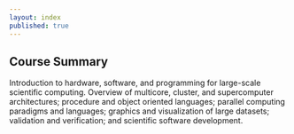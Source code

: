 ```yaml
---
layout: index
published: true
---
```


## Course Summary

Introduction to hardware, software, and programming for large-scale scientific computing. Overview of multicore, cluster, and supercomputer architectures; procedure and object oriented languages; parallel computing paradigms and languages; graphics and visualization of large datasets;  validation and verification; and scientific software development.



